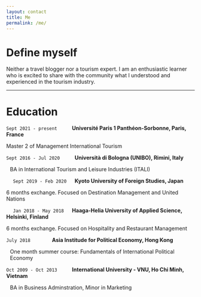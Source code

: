 ```yaml
---
layout: contact
title: Me
permalink: /me/
---
```


# Define myself

Neither a travel blogger nor a tourism expert. 
I am an enthusiastic learner who is excited to share with the community what I understood and experienced in the tourism industry.

---

# Education
  
`Sept 2021 - present` &emsp; &emsp; <strong> Université Paris 1 Panthéon-Sorbonne, Paris, France </strong> 
<p> Master 2 of Management International Tourism </p>


`Sept 2016 - Jul 2020` &emsp; &emsp; <strong> Università di Bologna (UNIBO), Rimini, Italy </strong> 
<p style="margin-left: 10px;"> BA in International Tourism and Leisure Industries (ITALI) </p>

&emsp; `Sept 2019 - Feb 2020` &emsp; <strong> Kyoto University of Foreign Studies, Japan </strong> 
<p> 6 months exchange. Focused on Destination Management and United Nations </p>

&emsp; `Jan 2018 - May 2018` &emsp; <strong> Haaga-Helia University of Applied Science, Helsinki, Finland </strong> 
<p> 6 months exchange. Focused on Hospitality and Restaurant Management </p>


`July 2018` &emsp; &emsp; &emsp; <strong> Asia Institude for Political Economy, Hong Kong </strong> 
<p style="margin-left: 10px;"> One month summer course: Fundamentals of International Political Economy </p>


`Oct 2009 - Oct 2013` &emsp; &emsp; <strong> International University - VNU, Ho Chi Minh, Vietnam </strong> 
<p style="margin-left: 10px;"> BA in Business Adminstration, Minor in Marketing </p>
